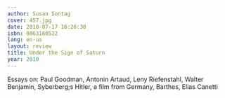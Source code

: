 ```yaml
---
author: Susan Sontag
cover: 457.jpg
date: 2010-07-17 16:26:30
isbn: 0863160522
lang: en-us
layout: review
title: Under the Sign of Saturn
year: 2010
---
```


Essays on: Paul Goodman, Antonin Artaud, Leny Riefenstahl, Walter Benjamin, Syberberg;s Hitler, a film from Germany, Barthes, Elias Canetti
